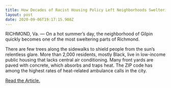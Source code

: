 ```yaml
---
title: How Decades of Racist Housing Policy Left Neighborhoods Sweltering
layout: post
date: 2020-09-06T19:17:15.908Z
---
```

RICHMOND, Va. — On a hot summer’s day, the neighborhood of Gilpin quickly becomes one of the most sweltering parts of Richmond.

There are few trees along the sidewalks to shield people from the sun’s relentless glare. More than 2,000 residents, mostly Black, live in low-income public housing that lacks central air conditioning. Many front yards are paved with concrete, which absorbs and traps heat. The ZIP code has among the highest rates of heat-related ambulance calls in the city.

[Read the Article.](https://www.nytimes.com/interactive/2020/08/24/climate/racism-redlining-cities-global-warming.html?smid=em-share)